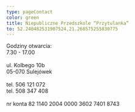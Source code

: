 ```yaml
---
type: pageContact
color: green
title: Niepubliczne Przedszkole “Przytulanka”
to: 52.240482531907524,21.268575255830775
---
```


Godziny otwarcia:  
7.30 - 17.00  
\
ul. Kolbego 10b  
05-070 Sulejówek  
\
tel. 506 121 072  
tel. 508 347 408  
\
nr konta 82 1140 2004 0000 3602 7401 8743
